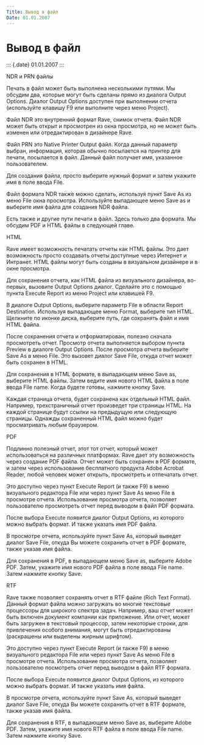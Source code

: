 ```yaml
---
Title: Вывод в файл
Date: 01.01.2007
---
```



Вывод в файл
============

::: {.date}
01.01.2007
:::

NDR и PRN файлы

Печать в файл может быть выполнена несколькими путями. Мы обсудим два,
которые могут быть сделаны прямо из диалога Output Options. Диалог
Output Options доступен при выполнении отчета (используйте клавишу F9
или выполните через меню Project).

Файл NDR это внутренний формат Rave, снимок отчета. Файл NDR может быть
открыт и просмотрен из окна просмотра, но не может быть изменен или
отредактирован в дизайнере Rave.

Файл PRN это Native Printer Output файл. Когда данный параметр выбран,
информация, которая обычно посылается на принтер для печати, посылается
в файл. Данный файл получает имя, указанное пользователем.

Для создания файла, просто выберите нужный формат и затем укажите имя в
поле ввода File.

Файл формата NDR также можно сделать, используя пункт Save As из меню
File окна просмотра. Используйте выпадающее меню Save as и выберите имя
файла для создания NDR файла.

Есть также и другие пути печати в файл. Здесь только два формата. Мы
обсудим PDF и HTML файлы в следующей главе.

HTML

Rave имеет возможность печатать отчеты как HTML файлы. Это дает
возможность просто создавать отчеты доступные через Интернет и Интранет.
HTML файлы могут быть созданы в визуальном дизайнере и в окне просмотра.

Для сохранения отчета, как HTML файла из визуального дизайнера,
во-первых, вызовите Output Options диалог. Сделайте это с помощью пункта
Execute Report из меню Project или клавишей F9.

В диалоге Output Options, выберите параметр File в области Report
Destination. Используя выпадающее меню Format, выберите тип HTML.
Щелкните по иконке диска, выберите путь, где сохранять файл и имя HTML
файла.

После сохранения отчета и отформатирован, полезно сначала просмотреть
отчет. Просмотр отчета выполняется выбором пункта Preview в диалоге
Output Options. После просмотра отчета выберите Save As в меню File. 
Это вызовет диалог Save File, откуда отчет может быть сохранен в HTML.

Для сохранения в HTML формате, в выпадающем меню Save as, выберите HTML
файлы. Затем ведите имя нового HTML файла в поле ввода File name. Когда
будете готовы, нажмите кнопку Save.

Каждая страница отчета, будет сохранена как отдельный HTML файл.
Например, трехстраничный отчет произведет три страницы HTML. На каждой
странице будут ссылки на предыдущую или следующую страницы. Однажды
сохраненный HTML файл можно будет просматривать любым браузером.

PDF

Подлинно полезный отчет, этот тот отчет, который может использоваться на
различных платформах. Rave дает эту возможность через создание PDF
файла. Отчет может быть сохранен в PDF формате, и затем через
использование бесплатного продукта Adobe Acrobat Reader, любой человек
может открыть, просмотреть и отпечатать отчет.

Это доступно через пункт Execute Report (и также F9) в меню визуального
редактора File или через пункт Save As меню File в просмотре отчета.
Использование просмотра отчета, позволяет пользователю просмотреть отчет
перед выводом в файл PDF формата.

После выбора Execute появится диалог Output Options, из которого можно
выбрать формат. И также указать имя PDF файла.

В просмотре отчета, используйте пункт Save As, который выведет диалог
Save File, откуда Вы можете сохранить отчет в PDF формате, также указав
имя файла.

Для сохранения в PDF, в выпадающем меню Save as, выберите Adobe PDF.
Затем, укажите имя нового PDF файла в поле ввода File name. Затем
нажмите кнопку Save.

RTF

Rave также позволяет сохранять отчет в RTF файле (Rich Text Format).
Данный формат файла можно загружать во многие текстовые процессоры для
широкого спектра задач. Например, ваш отчет может быть включен документ
компании как приложение. Или отчет, может быть загружен в текстовый
процессор, затем некоторые строки, для привлечения особого внимания,
могут быть отредактированы (раскрашены или выделены жирным шрифтом).

Это доступно через пункт Execute Report (и также F9) в меню визуального
редактора File или через пункт Save As меню File в просмотре отчета.
Использование просмотра отчета, позволяет пользователю посмотреть отчет
перед выводом в файл RTF формата.

После выбора Execute появится диалог Output Options, из которого можно
выбрать формат. И также указать имя файла.

В просмотре отчета, используйте пункт Save As, который выведет диалог
Save File, откуда Вы можете сохранить отчет в RTF формате, также указав
имя файла.

Для сохранения в RTF, в выпадающем меню Save as, выберите Adobe PDF.
Затем, укажите имя нового RTF файла в поле ввода File name. Затем
нажмите кнопку Save.
